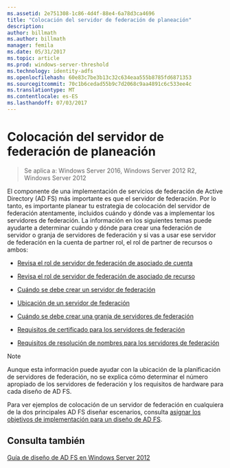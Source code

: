 ```yaml
---
ms.assetid: 2e751308-1c86-4d4f-88e4-6a78d3ca4696
title: "Colocación del servidor de federación de planeación"
description: 
author: billmath
ms.author: billmath
manager: femila
ms.date: 05/31/2017
ms.topic: article
ms.prod: windows-server-threshold
ms.technology: identity-adfs
ms.openlocfilehash: 60e83c7be3b13c32c634eaa555b8785fd6871353
ms.sourcegitcommit: 70c1b6cedad55b9c7d2068c9aa4891c6c533ee4c
ms.translationtype: MT
ms.contentlocale: es-ES
ms.lasthandoff: 07/03/2017
---
```

# <a name="planning-federation-server-placement"></a>Colocación del servidor de federación de planeación

>Se aplica a: Windows Server 2016, Windows Server 2012 R2, Windows Server 2012

El componente de una implementación de servicios de federación de Active Directory \(AD FS\) más importante es que el servidor de federación. Por lo tanto, es importante planear tu estrategia de colocación del servidor de federación atentamente, incluidos cuándo y dónde vas a implementar los servidores de federación. La información en los siguientes temas puede ayudarte a determinar cuándo y dónde para crear una federación de servidor o granja de servidores de federación y si vas a usar ese servidor de federación en la cuenta de partner rol, el rol de partner de recursos o ambos:  
  
-   [Revisa el rol de servidor de federación de asociado de cuenta](Review-the-Role-of-the-Federation-Server-in-the-Account-Partner.md)  
  
-   [Revisa el rol de servidor de federación de asociado de recurso](Review-the-Role-of-the-Federation-Server-in-the-Resource-Partner.md)  
  
-   [Cuándo se debe crear un servidor de federación](When-to-Create-a-Federation-Server.md)  
  
-   [Ubicación de un servidor de federación](Where-to-Place-a-Federation-Server.md)  
  
-   [Cuándo se debe crear una granja de servidores de federación](When-to-Create-a-Federation-Server-Farm.md)  
  
-   [Requisitos de certificado para los servidores de federación](Certificate-Requirements-for-Federation-Servers.md)  
  
-   [Requisitos de resolución de nombres para los servidores de federación](Name-Resolution-Requirements-for-Federation-Servers.md)  
  
> [!NOTE]  
> Aunque esta información puede ayudar con la ubicación de la planificación de servidores de federación, no se explica cómo determinar el número apropiado de los servidores de federación y los requisitos de hardware para cada diseño de AD FS.  
  
Para ver ejemplos de colocación de un servidor de federación en cualquiera de la dos principales AD FS diseñar escenarios, consulta [asignar los objetivos de implementación para un diseño de AD FS](Mapping-Your-Deployment-Goals-to-an-AD-FS-Design.md).  
  
## <a name="see-also"></a>Consulta también
[Guía de diseño de AD FS en Windows Server 2012](AD-FS-Design-Guide-in-Windows-Server-2012.md)

